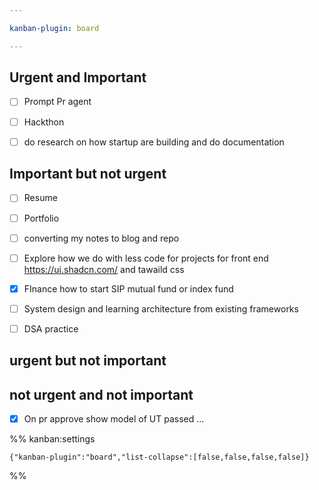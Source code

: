```yaml
---

kanban-plugin: board

---
```


## Urgent and Important

- [ ] Prompt  Pr agent
- [ ] Hackthon
- [ ] do research on how startup are building and do documentation


## Important but not urgent

- [ ] Resume
- [ ] Portfolio
- [ ] converting my notes to blog and repo
- [ ] Explore how we do with less code for projects for front end https://ui.shadcn.com/ and tawaild css
- [x] FInance how to start SIP mutual fund or index fund
- [ ] System design and learning architecture from existing frameworks
- [ ] DSA practice


## urgent but not important



## not urgent and not important

- [x] On pr approve show model of UT passed ...




%% kanban:settings
```
{"kanban-plugin":"board","list-collapse":[false,false,false,false]}
```
%%